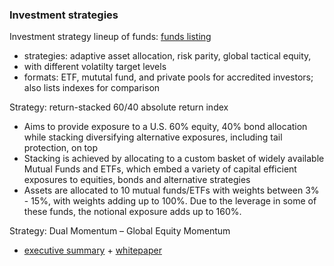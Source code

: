 ### Investment strategies

Investment strategy lineup of funds: [funds listing](https://investresolve.com/strategies/investment-strategy-lineup/)
- strategies: adaptive asset allocation, risk parity, global tactical equity, 
- with different volatilty target levels
- formats: ETF, mututal fund, and private pools for accredited investors; also lists indexes for comparison

Strategy: return-stacked 60/40 absolute return index
- Aims to provide exposure to a U.S. 60% equity, 40% bond allocation while stacking diversifying alternative exposures, including tail protection, on top
- Stacking is achieved by allocating to a custom basket of widely available Mutual Funds and ETFs, which embed a variety of capital efficient exposures to equities, bonds and alternative strategies
- Assets are allocated to 10 mutual funds/ETFs with weights between 3% - 15%, with weights adding up to 100%. Due to the leverage in some of these funds, the notional exposure adds up to 160%.

Strategy: Dual Momentum – Global Equity Momentum
- [executive summary](https://investresolve.com/global-equity-momentum-executive-summary/) + [whitepaper](https://investresolve.com/global-equity-momentum-a-craftsmans-perspective-lp/)

